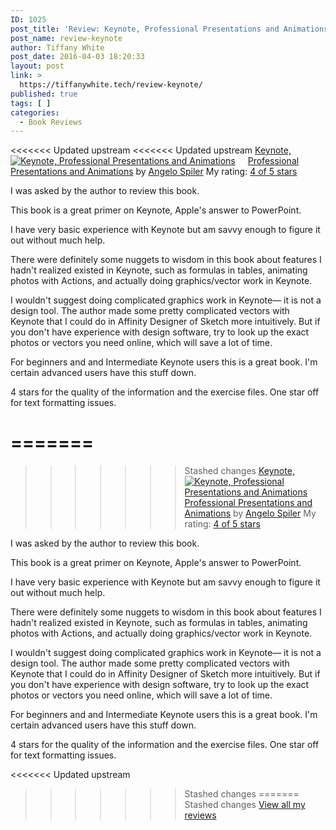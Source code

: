 ```yaml
---
ID: 1025
post_title: 'Review: Keynote, Professional Presentations and Animations'
post_name: review-keynote
author: Tiffany White
post_date: 2016-04-03 18:20:33
layout: post
link: >
  https://tiffanywhite.tech/review-keynote/
published: true
tags: [ ]
categories:
  - Book Reviews
---
```

<<<<<<< Updated upstream
<<<<<<< Updated upstream
<a style="float: left; padding-right: 20px;" href="http://www.goodreads.com/book/show/28419314"><img src="http://d.gr-assets.com/books/1451611692m/28419314.jpg" alt="Keynote, Professional Presentations and Animations" border="0" /></a>
<a href="http://www.goodreads.com/book/show/28419314">Keynote, Professional Presentations and Animations</a> by <a href="http://www.goodreads.com/author/show/14823298">Angelo Spiler</a>
My rating: <a href="http://www.goodreads.com/review/show/1579146369">4 of 5 stars</a>

I was asked by the author to review this book.

This book is a great primer on Keynote, Apple's answer to PowerPoint.

I have very basic experience with Keynote but am savvy enough to figure it out without much help.

There were definitely some nuggets to wisdom in this book about features I hadn't realized existed in Keynote, such as formulas in tables, animating photos with Actions, and actually doing graphics/vector work in Keynote.

I wouldn't suggest doing complicated graphics work in Keynote— it is not a design tool. The author made some pretty complicated vectors with Keynote that I could do in Affinity Designer of Sketch more intuitively. But if you don't have experience with design software, try to look up the exact photos or vectors you need online, which will save a lot of time.

For beginners and and Intermediate Keynote users this is a great book. I'm certain advanced users have this stuff down.

4 stars for the quality of the information and the exercise files. One star off for text formatting issues.


=======
=======
>>>>>>> Stashed changes
<a style="float: left; padding-right: 20px;" href="http://www.goodreads.com/book/show/28419314"><img src="http://d.gr-assets.com/books/1451611692m/28419314.jpg" alt="Keynote, Professional Presentations and Animations" border="0" /></a>
<a href="http://www.goodreads.com/book/show/28419314">Keynote, Professional Presentations and Animations</a> by <a href="http://www.goodreads.com/author/show/14823298">Angelo Spiler</a>
My rating: <a href="http://www.goodreads.com/review/show/1579146369">4 of 5 stars</a>

I was asked by the author to review this book.

This book is a great primer on Keynote, Apple's answer to PowerPoint.

I have very basic experience with Keynote but am savvy enough to figure it out without much help.

There were definitely some nuggets to wisdom in this book about features I hadn't realized existed in Keynote, such as formulas in tables, animating photos with Actions, and actually doing graphics/vector work in Keynote.

I wouldn't suggest doing complicated graphics work in Keynote— it is not a design tool. The author made some pretty complicated vectors with Keynote that I could do in Affinity Designer of Sketch more intuitively. But if you don't have experience with design software, try to look up the exact photos or vectors you need online, which will save a lot of time.

For beginners and and Intermediate Keynote users this is a great book. I'm certain advanced users have this stuff down.

4 stars for the quality of the information and the exercise files. One star off for text formatting issues.


<<<<<<< Updated upstream
>>>>>>> Stashed changes
=======
>>>>>>> Stashed changes
<a href="http://www.goodreads.com/review/show/1579146369">View all my reviews</a>